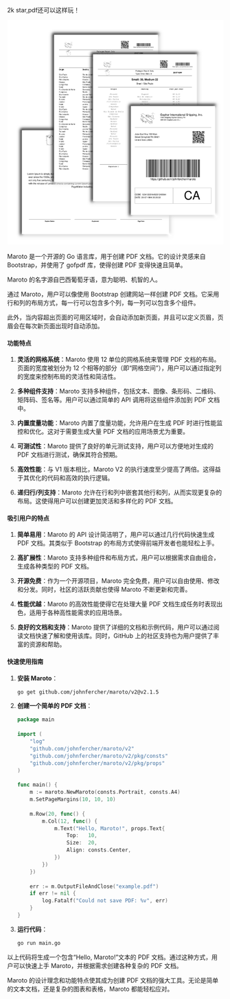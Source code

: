 2k star,pdf还可以这样玩！

![github.com/johnfercher/maroto](image.png)

Maroto 是一个开源的 Go 语言库，用于创建 PDF 文档。它的设计灵感来自 Bootstrap，并使用了 gofpdf 库，使得创建 PDF 变得快速且简单。

Maroto 的名字源自巴西葡萄牙语，意为聪明、机智的人。

通过 Maroto，用户可以像使用 Bootstrap 创建网站一样创建 PDF 文档。它采用行和列的布局方式，每一行可以包含多个列，每一列可以包含多个组件。

此外，当内容超出页面的可用区域时，会自动添加新页面，并且可以定义页眉，页眉会在每次新页面出现时自动添加。

#### 功能特点

1. **灵活的网格系统**：Maroto 使用 12 单位的网格系统来管理 PDF 文档的布局。页面的宽度被划分为 12 个相等的部分（即“网格空间”），用户可以通过指定列的宽度来控制布局的灵活性和简洁性。

2. **多种组件支持**：Maroto 支持多种组件，包括文本、图像、条形码、二维码、矩阵码、签名等。用户可以通过简单的 API 调用将这些组件添加到 PDF 文档中。

3. **内置度量功能**：Maroto 内置了度量功能，允许用户在生成 PDF 时进行性能监控和优化。这对于需要生成大量 PDF 文档的应用场景尤为重要。

4. **可测试性**：Maroto 提供了良好的单元测试支持，用户可以方便地对生成的 PDF 文档进行测试，确保其符合预期。

5. **高效性能**：与 V1 版本相比，Maroto V2 的执行速度至少提高了两倍。这得益于其优化的代码和高效的执行逻辑。

6. **递归行/列支持**：Maroto 允许在行和列中嵌套其他行和列，从而实现更复杂的布局。这使得用户可以创建更加灵活和多样化的 PDF 文档。

#### 吸引用户的特点

1. **简单易用**：Maroto 的 API 设计简洁明了，用户可以通过几行代码快速生成 PDF 文档。其类似于 Bootstrap 的布局方式使得前端开发者也能轻松上手。

2. **高扩展性**：Maroto 支持多种组件和布局方式，用户可以根据需求自由组合，生成各种类型的 PDF 文档。

3. **开源免费**：作为一个开源项目，Maroto 完全免费，用户可以自由使用、修改和分发。同时，社区的活跃贡献也使得 Maroto 不断更新和完善。

4. **性能优越**：Maroto 的高效性能使得它在处理大量 PDF 文档生成任务时表现出色，适用于各种高性能需求的应用场景。

5. **良好的文档和支持**：Maroto 提供了详细的文档和示例代码，用户可以通过阅读文档快速了解和使用该库。同时，GitHub 上的社区支持也为用户提供了丰富的资源和帮助。

#### 快速使用指南

1. **安装 Maroto**：
   ```bash
   go get github.com/johnfercher/maroto/v2@v2.1.5
   ```

2. **创建一个简单的 PDF 文档**：
   ```go
   package main

   import (
       "log"
       "github.com/johnfercher/maroto/v2"
       "github.com/johnfercher/maroto/v2/pkg/consts"
       "github.com/johnfercher/maroto/v2/pkg/props"
   )

   func main() {
       m := maroto.NewMaroto(consts.Portrait, consts.A4)
       m.SetPageMargins(10, 10, 10)

       m.Row(20, func() {
           m.Col(12, func() {
               m.Text("Hello, Maroto!", props.Text{
                   Top:   10,
                   Size:  20,
                   Align: consts.Center,
               })
           })
       })

       err := m.OutputFileAndClose("example.pdf")
       if err != nil {
           log.Fatalf("Could not save PDF: %v", err)
       }
   }
   ```

3. **运行代码**：
   ```bash
   go run main.go
   ```

以上代码将生成一个包含“Hello, Maroto!”文本的 PDF 文档。通过这种方式，用户可以快速上手 Maroto，并根据需求创建各种复杂的 PDF 文档。

Maroto 的设计理念和功能特点使其成为创建 PDF 文档的强大工具。无论是简单的文本文档，还是复杂的图表和表格，Maroto 都能轻松应对。

